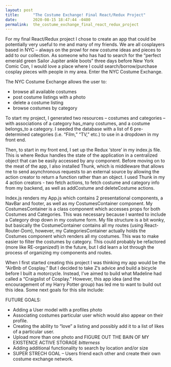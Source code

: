 ```yaml
---
layout: post
title:      "The Costume Exchange! Final React/Redux Project"
date:       2020-08-15 18:47:44 -0400
permalink:  the_costume_exchange_final_react_redux_project
---
```



For my final React/Redux project I chose to create an app that could be potentially very useful to me and many of my friends. We are all cosplayers based in NYC – always on the prowl for new costume ideas and pieces to add to our collection. As someone who has had to search for the “perfect emerald green Sailor Jupiter ankle boots” three days before New York Comic Con, I would love a place where I could search/borrow/purchase cosplay pieces with people in my area. Enter the NYC Costume Exchange. 

 The NYC Costume Exchange allows the user to:
* browse all available costumes
* post costume listings with a photo 
* delete a costume listing
* browse costumes by category

To start my project, I generated two resources – costumes and categories – with associations of a category has_many costumes, and a costume belongs_to a category. I seeded the database with a list of 6 pre-determined categories (i.e. “Film,” “TV,” etc.) to use in a dropdown in my front end. 

Then, to start in my front end, I set up the Redux ‘store’ in my index.js file. This is where Redux handles the state of the application in a centralized object that can be easily accessed by any component. Before moving on to the meat of the app, I also installed Thunk, which is middleware that allows me to send asynchronous requests to an external source by allowing the action creator to return a function rather than an object. I used Thunk in my 4 action creators - two fetch actions, to fetch costume and category info from my backend, as well as addCostume and deleteCostume actions. 

Index.js renders my App.js which contains 2 presentational components, a NavBar and footer, as well as my CostumesContainer component. My CostumesContainer is a class component which accesses props for both Costumes and Categories. This was necessary because I wanted to include a Category drop down in my costume form. My file structure is a bit wonky, but basically the CostumeContainer contains all my routes (using React-Router-Dom), however, my CategoriesContainer actually holds the Costumes component which renders all my costumes. This was to make easier to filter the costumes by category. This could probably be refactored (more like RE-organized!) in the future, but I did learn a lot through the process of organizing my components and routes. 

When I first started creating this project I was thinking my app would be the “AirBnb of Cosplay.” But I decided to take Z’s advice and build a bicycle before I built a motorcycle. Instead, I’ve aimed to build what Madeline had called a “Craigslist of Cosplay.” However, this app idea (and the encouragement of my Harry Potter group) has led me to want to build out this idea. Some next goals for this site include: 

FUTURE GOALS: 
* Adding a User model with a profiles photo
* Associating costumes particular user which would also appear on their profile.
* Creating the ability to “love” a listing and possibly add it to a list of likes of a particular user.
* Upload more than one photo and FIGURE OUT THE BAIN OF MY EXISTENCE ACTIVE STORAGE *bitterness*
* Adding additional functionality to search by location and/or size
* SUPER STRECH GOAL – Users friend each other and create their own costume exchange network.

